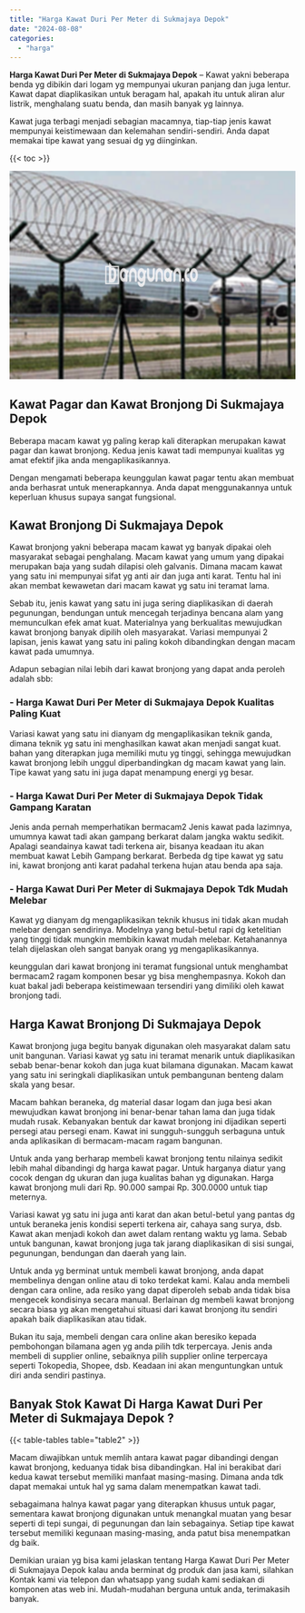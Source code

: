 ```yaml
---
title: "Harga Kawat Duri Per Meter di Sukmajaya Depok"
date: "2024-08-08"
categories: 
  - "harga"
---
```


**Harga Kawat Duri Per Meter di Sukmajaya Depok** – Kawat yakni beberapa benda yg dibikin dari logam yg mempunyai ukuran panjang dan juga lentur. Kawat dapat diaplikasikan untuk beragam hal, apakah itu untuk aliran alur listrik, menghalang suatu benda, dan masih banyak yg lainnya.

Kawat juga terbagi menjadi sebagian macamnya, tiap-tiap jenis kawat mempunyai keistimewaan dan kelemahan sendiri-sendiri. Anda dapat memakai tipe kawat yang sesuai dg yg diinginkan.

{{< toc >}}

![Harga Kawat Duri Per Meter di Sukmajaya Depok](/images/jual-kawat-murah35.png)

## Kawat Pagar dan Kawat Bronjong Di Sukmajaya Depok

Beberapa macam kawat yg paling kerap kali diterapkan merupakan kawat pagar dan kawat bronjong. Kedua jenis kawat tadi mempunyai kualitas yg amat efektif jika anda mengaplikasikannya.

Dengan mengamati beberapa keunggulan kawat pagar tentu akan membuat anda berhasrat untuk menerapkannya. Anda dapat menggunakannya untuk keperluan khusus supaya sangat fungsional.

## Kawat Bronjong Di Sukmajaya Depok

Kawat bronjong yakni beberapa macam kawat yg banyak dipakai oleh masyarakat sebagai penghalang. Macam kawat yang umum yang dipakai merupakan baja yang sudah dilapisi oleh galvanis. Dimana macam kawat yang satu ini mempunyai sifat yg anti air dan juga anti karat. Tentu hal ini akan membat kewawetan dari macam kawat yg satu ini teramat lama.

Sebab itu, jenis kawat yang satu ini juga sering diaplikasikan di daerah pegunungan, bendungan untuk mencegah terjadinya bencana alam yang memunculkan efek amat kuat. Materialnya yang berkualitas mewujudkan kawat bronjong banyak dipilih oleh masyarakat. Variasi mempunyai 2 lapisan, jenis kawat yang satu ini paling kokoh dibandingkan dengan macam kawat pada umumnya.

Adapun sebagian nilai lebih dari kawat bronjong yang dapat anda peroleh adalah sbb:

### \- Harga Kawat Duri Per Meter di Sukmajaya Depok Kualitas Paling Kuat

Variasi kawat yang satu ini dianyam dg mengaplikasikan teknik ganda, dimana teknik yg satu ini menghasilkan kawat akan menjadi sangat kuat. bahan yang diterapkan juga memiliki mutu yg tinggi, sehingga mewujudkan kawat bronjong lebih unggul diperbandingkan dg macam kawat yang lain. Tipe kawat yang satu ini juga dapat menampung energi yg besar.

### \- Harga Kawat Duri Per Meter di Sukmajaya Depok Tidak Gampang Karatan

Jenis anda pernah memperhatikan bermacam2 Jenis kawat pada lazimnya, umumnya kawat tadi akan gampang berkarat dalam jangka waktu sedikit. Apalagi seandainya kawat tadi terkena air, bisanya keadaan itu akan membuat kawat Lebih Gampang berkarat. Berbeda dg tipe kawat yg satu ini, kawat bronjong anti karat padahal terkena hujan atau benda apa saja.

### \- Harga Kawat Duri Per Meter di Sukmajaya Depok Tdk Mudah Melebar

Kawat yg dianyam dg mengaplikasikan teknik khusus ini tidak akan mudah melebar dengan sendirinya. Modelnya yang betul-betul rapi dg ketelitian yang tinggi tidak mungkin membikin kawat mudah melebar. Ketahanannya telah dijelaskan oleh sangat banyak orang yg mengaplikasikannya.

keunggulan dari kawat bronjong ini teramat fungsional untuk menghambat bermacam2 ragam komponen besar yg bisa menghempasnya. Kokoh dan kuat bakal jadi beberapa keistimewaan tersendiri yang dimiliki oleh kawat bronjong tadi.

## Harga Kawat Bronjong Di Sukmajaya Depok

Kawat bronjong juga begitu banyak digunakan oleh masyarakat dalam satu unit bangunan. Variasi kawat yg satu ini teramat menarik untuk diaplikasikan sebab benar-benar kokoh dan juga kuat bilamana digunakan. Macam kawat yang satu ini seringkali diaplikasikan untuk pembangunan benteng dalam skala yang besar.

Macam bahkan beraneka, dg material dasar logam dan juga besi akan mewujudkan kawat bronjong ini benar-benar tahan lama dan juga tidak mudah rusak. Kebanyakan bentuk dar kawat bronjong ini dijadikan seperti persegi atau persegi enam. Kawat ini sungguh-sungguh serbaguna untuk anda aplikasikan di bermacam-macam ragam bangunan.

Untuk anda yang berharap membeli kawat bronjong tentu nilainya sedikit lebih mahal dibandingi dg harga kawat pagar. Untuk harganya diatur yang cocok dengan dg ukuran dan juga kualitas bahan yg digunakan. Harga kawat bronjong muli dari Rp. 90.000 sampai Rp. 300.0000 untuk tiap meternya.

Variasi kawat yg satu ini juga anti karat dan akan betul-betul yang pantas dg untuk beraneka jenis kondisi seperti terkena air, cahaya sang surya, dsb. Kawat akan menjadi kokoh dan awet dalam rentang waktu yg lama. Sebab untuk bangunan, kawat bronjong juga tak jarang diaplikasikan di sisi sungai, pegunungan, bendungan dan daerah yang lain.

Untuk anda yg berminat untuk membeli kawat bronjong, anda dapat membelinya dengan online atau di toko terdekat kami. Kalau anda membeli dengan cara online, ada resiko yang dapat diperoleh sebab anda tidak bisa mengecek kondisinya secara manual. Berlainan dg membeli kawat bronjong secara biasa yg akan mengetahui situasi dari kawat bronjong itu sendiri apakah baik diaplikasikan atau tidak.

Bukan itu saja, membeli dengan cara online akan beresiko kepada pembohongan bilamana agen yg anda pilih tdk terpercaya. Jenis anda membeli di supplier online, sebaiknya pilih supplier online terpercaya seperti Tokopedia, Shopee, dsb. Keadaan ini akan menguntungkan untuk diri anda sendiri pastinya.

## Banyak Stok Kawat Di Harga Kawat Duri Per Meter di Sukmajaya Depok ?

{{< table-tables table="table2" >}}

Macam diwajibkan untuk memlih antara kawat pagar dibandingi dengan kawat bronjong, keduanya tidak bisa dibandingkan. Hal ini berakibat dari kedua kawat tersebut memiliki manfaat masing-masing. Dimana anda tdk dapat memakai untuk hal yg sama dalam menempatkan kawat tadi.

sebagaimana halnya kawat pagar yang diterapkan khusus untuk pagar, sementara kawat bronjong digunakan untuk menangkal muatan yang besar seperti di tepi sungai, di pegunungan dan lain sebagainya. Setiap tipe kawat tersebut memiliki kegunaan masing-masing, anda patut bisa menempatkan dg baik.

Demikian uraian yg bisa kami jelaskan tentang Harga Kawat Duri Per Meter di Sukmajaya Depok kalau anda berminat dg produk dan jasa kami, silahkan Kontak kami via telepon dan whatsapp yang sudah kami sediakan di komponen atas web ini. Mudah-mudahan berguna untuk anda, terimakasih banyak.
